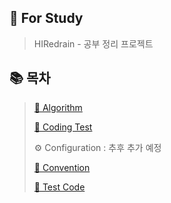## 📌 For Study
> HIRedrain - 공부 정리 프로젝트


## 📚 목차
> [🧠 Algorithm](https://github.com/HIRedrain/For_Study/tree/main/src/main/kotlin/for_study/algorithm)
> 
> [🎯 Coding Test](https://github.com/HIRedrain/For_Study/tree/main/src/main/kotlin/for_study/coding_test)
> 
> ⚙️ Configuration : 추후 추가 예정
> 
> [📄 Convention](https://github.com/HIRedrain/For_Study/blob/main/Convention.txt)
> 
> [🧪 Test Code](https://github.com/HIRedrain/For_Study/tree/main/src/test/kotlin/for_study)



